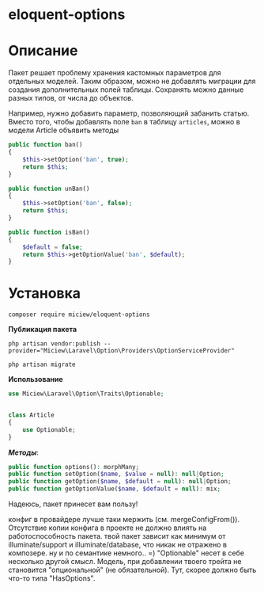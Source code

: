 # eloquent-options

# Описание

Пакет решает проблему хранения кастомных параметров для отдельных моделей. Таким образом, можно не добавлять миграции для создания дополнительных полей таблицы.
Сохранять можно данные разных типов, от числа до объектов.

Например, нужно добавить параметр, позволяющий забанить статью.
Вместо того, чтобы добавлять поле `ban` в таблицу `articles`, можно
в модели Article объявить методы

```php
public function ban()
{
    $this->setOption('ban', true);
    return $this;
}

public function unBan()
{
    $this->setOption('ban', false);
    return $this;
}

public function isBan()
{
    $default = false;
    return $this->getOptionValue('ban', $default);
}
```


# Установка

```
composer require miciew/eloquent-options
```

**Публикация пакета**

```
php artisan vendor:publish --provider="Miciew\Laravel\Option\Providers\OptionServiceProvider"
```

```
php artisan migrate
```

**Использование**


```php
use Miciew\Laravel\Option\Traits\Optionable;


class Article
{
    use Optionable;
}
```

***Методы***:

```php
public function options(): morphMany;
public function setOption($name, $value = null): null|Option;
public function getOption($name, $default = null): null|Option;
public function getOptionValue($name, $default = null): mix;

```

Надеюсь, пакет принесет вам пользу!

конфиг в провайдере лучше таки мержить (см. mergeConfigFrom()). Отсутствие копии конфига в проекте не должно влиять на работоспособность пакета.
твой пакет зависит как минимум от illuminate/support и illuminate/database, что никак не отражено в композере.
ну и по семантике немного.. =) "Optionable" несет в себе несколько другой смысл. Модель, при добавлении твоего трейта не становится "опциональной" (не обязательной). Тут, скорее должно быть что-то типа "HasOptions".